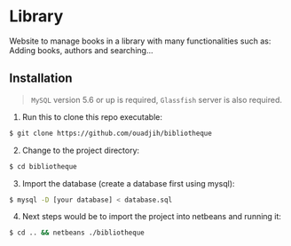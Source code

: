 # Library
Website to manage books in a library with many functionalities such as: Adding books, authors and searching...

## Installation

> `MySQL` version 5.6 or up is required, `Glassfish` server is also required.
1. Run this to clone this repo executable:
```bash
$ git clone https://github.com/ouadjih/bibliotheque
```
2. Change to the project directory:
```bash
$ cd bibliotheque
```
3. Import the database (create a database first using mysql):
```bash
$ mysql -D [your database] < database.sql
```
4. Next steps would be to import the project into netbeans and running it:
```bash
$ cd .. && netbeans ./bibliotheque
```
